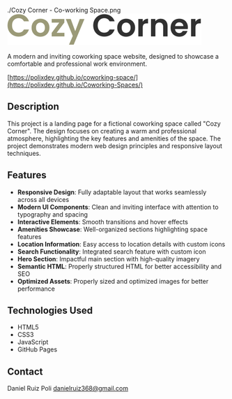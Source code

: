 ./Cozy Corner - Co-working Space.png
![Cozy Corner Logo](/assets/Cozy%20Corner-vo-o5K8E.svg)

A modern and inviting coworking space website, designed to showcase a comfortable and professional work environment.

[https://polixdev.github.io/coworking-space/](https://polixdev.github.io/Coworking-Spaces/)

## Description

This project is a landing page for a fictional coworking space called "Cozy Corner". The design focuses on creating a warm and professional atmosphere, highlighting the key features and amenities of the space. The project demonstrates modern web design principles and responsive layout techniques.

## Features

- **Responsive Design**: Fully adaptable layout that works seamlessly across all devices
- **Modern UI Components**: Clean and inviting interface with attention to typography and spacing
- **Interactive Elements**: Smooth transitions and hover effects
- **Amenities Showcase**: Well-organized sections highlighting space features
- **Location Information**: Easy access to location details with custom icons
- **Search Functionality**: Integrated search feature with custom icon
- **Hero Section**: Impactful main section with high-quality imagery
- **Semantic HTML**: Properly structured HTML for better accessibility and SEO
- **Optimized Assets**: Properly sized and optimized images for better performance

## Technologies Used

- HTML5
- CSS3
- JavaScript
- GitHub Pages

## Contact

Daniel Ruiz Poli
danielruiz368@gmail.com
